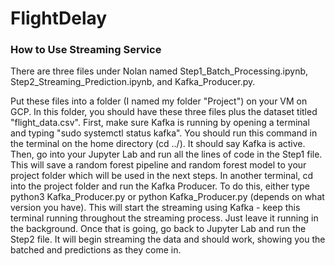 # FlightDelay

### How to Use Streaming Service
There are three files under Nolan named Step1_Batch_Processing.ipynb, Step2_Streaming_Prediction.ipynb, and Kafka_Producer.py.

Put these files into a folder (I named my folder "Project") on your VM on GCP. In this folder, you should have these three files plus the dataset titled "flight_data.csv". First, make sure Kafka is running by opening a terminal and typing "sudo systemctl status kafka". You should run this command in the terminal on the home directory (cd ../). It should say Kafka is active. Then, go into your Jupyter Lab and run all the lines of code in the Step1 file. This will save a random forest pipeline and random forest model to your project folder which will be used in the next steps. In another terminal, cd into the project folder and run the Kafka Producer. To do this, either type python3 Kafka_Producer.py or python Kafka_Producer.py (depends on what version you have). This will start the streaming using Kafka - keep this terminal running throughout the streaming process. Just leave it running in the background. Once that is going, go back to Jupyter Lab and run the Step2 file. It will begin streaming the data and should work, showing you the batched and predictions as they come in.
